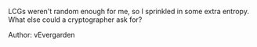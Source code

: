 LCGs weren't random enough for me, so I sprinkled in some extra entropy. What else could a cryptographer ask for?

Author: vEvergarden